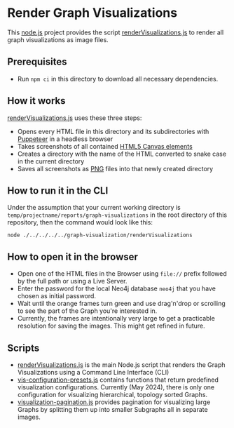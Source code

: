 # Render Graph Visualizations

This [node.js](https://nodejs.org/de) project provides the script [renderVisualizations.js](./renderVisualizations.js) to render all graph visualizations as image files.  

## Prerequisites

- Run `npm ci` in this directory to download all necessary dependencies.

## How it works

[renderVisualizations.js](./renderVisualizations.js) uses these three steps:

- Opens every HTML file in this directory and its subdirectories with [Puppeteer](https://pptr.dev) in a headless browser
- Takes screenshots of all contained [HTML5 Canvas elements](https://developer.mozilla.org/en-US/docs/Web/HTML/Element/canvas?retiredLocale=de)
- Creates a directory with the name of the HTML converted to snake case in the current directory
- Saves all screenshots as [PNG](https://en.wikipedia.org/wiki/PNG) files into that newly created directory

## How to run it in the CLI

Under the assumption that your current working directory is `temp/projectname/reports/graph-visualizations` in the root directory of this repository, then the command would look like this:

```shell
node ./../../../../graph-visualization/renderVisualizations
```

## How to open it in the browser

- Open one of the HTML files in the Browser using `file://` prefix followed by the full path or using a Live Server.
- Enter the password for the local Neo4j database `neo4j` that you have chosen as initial password.
- Wait until the orange frames turn green and use drag'n'drop or scrolling to see the part of the Graph you're interested in.
- Currently, the frames are intentionally very large to get a practicable resolution for saving the images. This might get refined in future.

## Scripts

- [renderVisualizations.js](./renderVisualizations.js) is the main Node.js script that renders the Graph Visualizations using a Command Line Interface (CLI)
- [vis-configuration-presets.js](./vis-configuration-presets.js) contains functions that return predefined visualization configurations. Currently (May 2024), there is only one configuration for visualizing hierarchical, topology sorted Graphs.
- [visualization-pagination.js](./visualization-pagination.js) provides pagination for visualizing large Graphs by splitting them up into smaller Subgraphs all in separate images.